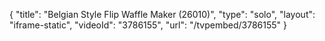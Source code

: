 {
    "title": "Belgian Style Flip Waffle Maker (26010)",
    "type": "solo",
    "layout": "iframe-static",
    "videoId": "3786155",
    "url": "\/tvpembed\/3786155"
}